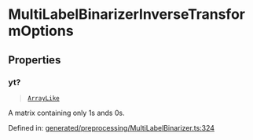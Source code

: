 # MultiLabelBinarizerInverseTransformOptions

## Properties

### yt?

> [`ArrayLike`](../types/ArrayLike.md)

A matrix containing only 1s ands 0s.

Defined in:  [generated/preprocessing/MultiLabelBinarizer.ts:324](https://github.com/transitive-bullshit/scikit-learn-ts/blob/92ab806/packages/sklearn/src/generated/preprocessing/MultiLabelBinarizer.ts#L324)
